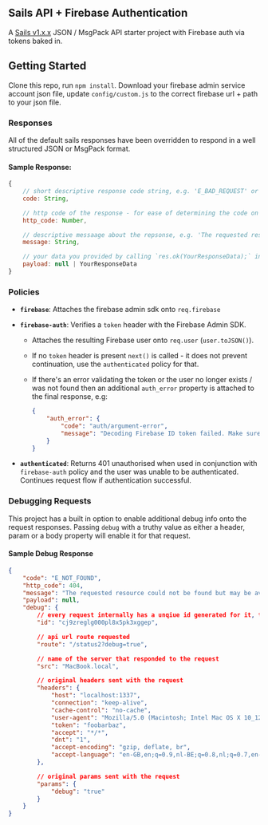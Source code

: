 ## Sails API + Firebase Authentication

A [Sails v1.x.x](https://sailsjs.com) JSON / MsgPack API starter project with Firebase auth via tokens baked in.

## Getting Started

Clone this repo, run `npm install`. Download your firebase admin service account json file, update `config/custom.js` to the correct firebase url + path to your json file.

### Responses

All of the default sails responses have been overridden to respond in a well structured JSON or MsgPack format.

#### Sample Response:
```javascript
{
    // short descriptive response code string, e.g. 'E_BAD_REQUEST' or 'OK'
    code: String,

    // http code of the response - for ease of determining the code on the receiving end
    http_code: Number,

    // descriptive messaage about the repsonse, e.g. 'The requested resource could not be found but may be available again in the future.'
    message: String,

    // your data you provided by calling `res.ok(YourResponseData);` in your controllers.
    payload: null | YourResponseData
}
```

### Policies

  - **`firebase`**: Attaches the firebase admin sdk onto `req.firebase`
  - **`firebase-auth`**: Verifies a `token` header with the Firebase Admin SDK.
    - Attaches the resulting Firebase user onto `req.user` (`user.toJSON()`).
    - If no `token` header is present `next()` is called - it does not prevent continuation, use the `authenticated` policy for that.
    - If there's an error validating the token or the user no longer exists / was not found then an additional `auth_error` property is attached to the final response, e.g:

      ```json
      {
          "auth_error": {
              "code": "auth/argument-error",
              "message": "Decoding Firebase ID token failed. Make sure you passed the entire string JWT which represents an ID token. See https://firebase.google.com/docs/auth/admin/verify-id-tokens for details on how to retrieve an ID token."
          }
      }
      ```

  - **`authenticated`**: Returns 401 unauthorised when used in conjunction with `firebase-auth` policy and the user was unable to be authenticated. Continues request flow if authentication successful.

### Debugging Requests

This project has a built in option to enable additional debug info onto the request responses. Passing `debug` with a truthy value as either a header, param or a body property will enable it for that request.

#### Sample Debug Response

```json
{
    "code": "E_NOT_FOUND",
    "http_code": 404,
    "message": "The requested resource could not be found but may be available again in the future.",
    "payload": null,
    "debug": {
        // every request internally has a unqiue id generated for it, this is avaliable at `req.id`
        "id": "cj9zreglg000pl8x5pk3xggep",

        // api url route requested
        "route": "/status2?debug=true",

        // name of the server that responded to the request
        "src": "MacBook.local",

        // original headers sent with the request
        "headers": {
            "host": "localhost:1337",
            "connection": "keep-alive",
            "cache-control": "no-cache",
            "user-agent": "Mozilla/5.0 (Macintosh; Intel Mac OS X 10_12_6) AppleWebKit/537.36 (KHTML, like Gecko) Chrome/62.0.3202.75 Safari/537.36",
            "token": "foobarbaz",
            "accept": "*/*",
            "dnt": "1",
            "accept-encoding": "gzip, deflate, br",
            "accept-language": "en-GB,en;q=0.9,nl-BE;q=0.8,nl;q=0.7,en-US;q=0.6"
        },

        // original params sent with the request
        "params": {
            "debug": "true"
        }
    }
}
```











